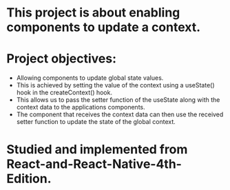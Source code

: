 # This project is about enabling components to update a context.

# Project objectives:

- Allowing components to update global state values.
- This is achieved by setting the value of the context using a useState() hook in the createContext() hook.
- This allows us to pass the setter function of the useState along with the context data to the applications components.
- The component that receives the context data can then use the received setter function to update the state of the global context.

# Studied and implemented from React-and-React-Native-4th-Edition.
